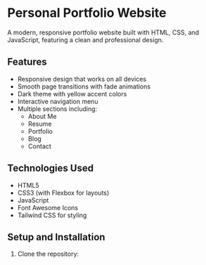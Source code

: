 # Personal Portfolio Website

A modern, responsive portfolio website built with HTML, CSS, and JavaScript, featuring a clean and professional design.

## Features

- Responsive design that works on all devices
- Smooth page transitions with fade animations
- Dark theme with yellow accent colors
- Interactive navigation menu
- Multiple sections including:
  - About Me
  - Resume
  - Portfolio
  - Blog
  - Contact

## Technologies Used

- HTML5
- CSS3 (with Flexbox for layouts)
- JavaScript
- Font Awesome Icons
- Tailwind CSS for styling

## Setup and Installation

1. Clone the repository:
